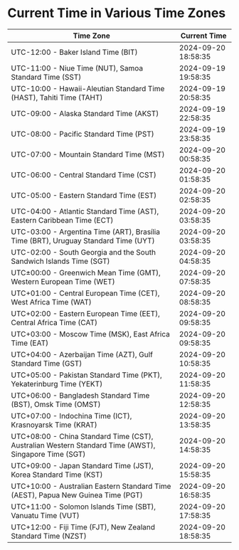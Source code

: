 # Current Time in Various Time Zones

| Time Zone | Current Time |
|-----------|--------------|
| UTC-12:00 - Baker Island Time (BIT) | 2024-09-20 18:58:35 |
| UTC-11:00 - Niue Time (NUT), Samoa Standard Time (SST) | 2024-09-19 19:58:35 |
| UTC-10:00 - Hawaii-Aleutian Standard Time (HAST), Tahiti Time (TAHT) | 2024-09-19 20:58:35 |
| UTC-09:00 - Alaska Standard Time (AKST) | 2024-09-19 22:58:35 |
| UTC-08:00 - Pacific Standard Time (PST) | 2024-09-19 23:58:35 |
| UTC-07:00 - Mountain Standard Time (MST) | 2024-09-20 00:58:35 |
| UTC-06:00 - Central Standard Time (CST) | 2024-09-20 01:58:35 |
| UTC-05:00 - Eastern Standard Time (EST) | 2024-09-20 02:58:35 |
| UTC-04:00 - Atlantic Standard Time (AST), Eastern Caribbean Time (ECT) | 2024-09-20 03:58:35 |
| UTC-03:00 - Argentina Time (ART), Brasília Time (BRT), Uruguay Standard Time (UYT) | 2024-09-20 03:58:35 |
| UTC-02:00 - South Georgia and the South Sandwich Islands Time (SGT) | 2024-09-20 04:58:35 |
| UTC±00:00 - Greenwich Mean Time (GMT), Western European Time (WET) | 2024-09-20 07:58:35 |
| UTC+01:00 - Central European Time (CET), West Africa Time (WAT) | 2024-09-20 08:58:35 |
| UTC+02:00 - Eastern European Time (EET), Central Africa Time (CAT) | 2024-09-20 09:58:35 |
| UTC+03:00 - Moscow Time (MSK), East Africa Time (EAT) | 2024-09-20 09:58:35 |
| UTC+04:00 - Azerbaijan Time (AZT), Gulf Standard Time (GST) | 2024-09-20 10:58:35 |
| UTC+05:00 - Pakistan Standard Time (PKT), Yekaterinburg Time (YEKT) | 2024-09-20 11:58:35 |
| UTC+06:00 - Bangladesh Standard Time (BST), Omsk Time (OMST) | 2024-09-20 12:58:35 |
| UTC+07:00 - Indochina Time (ICT), Krasnoyarsk Time (KRAT) | 2024-09-20 13:58:35 |
| UTC+08:00 - China Standard Time (CST), Australian Western Standard Time (AWST), Singapore Time (SGT) | 2024-09-20 14:58:35 |
| UTC+09:00 - Japan Standard Time (JST), Korea Standard Time (KST) | 2024-09-20 15:58:35 |
| UTC+10:00 - Australian Eastern Standard Time (AEST), Papua New Guinea Time (PGT) | 2024-09-20 16:58:35 |
| UTC+11:00 - Solomon Islands Time (SBT), Vanuatu Time (VUT) | 2024-09-20 17:58:35 |
| UTC+12:00 - Fiji Time (FJT), New Zealand Standard Time (NZST) | 2024-09-20 18:58:35 |
